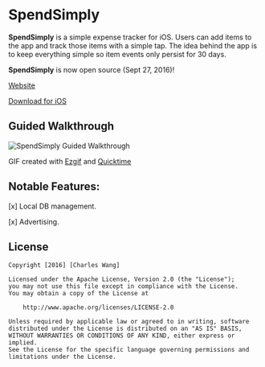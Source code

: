 # SpendSimply

**SpendSimply** is a simple expense tracker for iOS. Users can add items to the app and track those items with a simple tap. The idea behind the app is to keep everything simple so item events only persist for 30 days.

**SpendSimply** is now open source (Sept 27, 2016)!

[Website](http://thischarleswang.wixsite.com/spendsimply)

[Download for iOS](https://itunes.apple.com/us/app/id1119452282)

## Guided Walkthrough

<img src='https://github.com/chawang/SpendSimply/blob/master/SpendSimply.gif' title='SpendSimply Guided Walkthrough' width='' alt='SpendSimply Guided Walkthrough' />

GIF created with [Ezgif](http://ezgif.com/) and [Quicktime](http://www.quicktime-download.info/)

## Notable Features:

[x] Local DB management.

[x] Advertising.

## License

    Copyright [2016] [Charles Wang]

    Licensed under the Apache License, Version 2.0 (the "License");
    you may not use this file except in compliance with the License.
    You may obtain a copy of the License at

        http://www.apache.org/licenses/LICENSE-2.0

    Unless required by applicable law or agreed to in writing, software
    distributed under the License is distributed on an "AS IS" BASIS,
    WITHOUT WARRANTIES OR CONDITIONS OF ANY KIND, either express or implied.
    See the License for the specific language governing permissions and
    limitations under the License.
